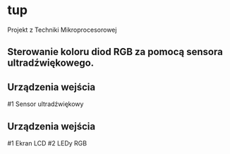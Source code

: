 # tup
Projekt z Techniki Mikroprocesorowej

<h2> Sterowanie koloru diod RGB za pomocą sensora ultradźwiękowego. </h2>

<h2> Urządzenia wejścia </h2>
#1 Sensor ultradźwiękowy

<h2> Urządzenia wejścia </h2>
#1 Ekran LCD
#2 LEDy RGB
